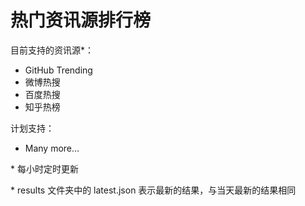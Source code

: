 # 热门资讯源排行榜

目前支持的资讯源\*：

* GitHub Trending
* 微博热搜
* 百度热搜
* 知乎热榜

计划支持：

* Many more...

\* 每小时定时更新

\* results 文件夹中的 latest.json 表示最新的结果，与当天最新的结果相同
